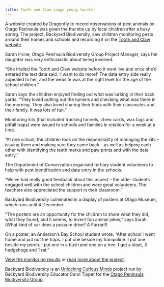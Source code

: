 ```yaml
---
title: Tooth and Claw snags young locals
---
```

 A website created by Dragonfly to record observations of pest animals on Otago Peninsula was given the thumbs up by local children after a busy spring. The project, Backyard Biodiversity, saw children monitoring pests around their homes and schools and recording it on the [Tooth and Claw website](https://toothandclaw.nz).

<!--more-->

Sarah Irvine, Otago Peninsula Biodiversity Group Project Manager, says her daughter was very enthusiastic about being involved.  

“She trialled the Tooth and Claw website before it went live and once she’d entered the test data said, ‘I want to do more!’ The data entry side really appealed to her, and the website was at the right level for the age of the school children.”

Sarah says the children enjoyed finding out what was lurking in their back yards. “They loved putting out the tunnels and checking what was there in the morning. They also loved sharing their finds with their classmates and their family. It was lots of fun.”

Monitoring kits (that included tracking tunnels, chew cards, wax tags and pitfall traps) were issued to schools and families in rotation for a week at a time.

“At one school, the children took on the responsibility of managing the kits – issuing them and making sure they came back – as well as helping each other with identifying the teeth marks and paw prints and with the data entry.”

The Department of Conservation organised tertiary student volunteers to help with pest identification and data entry in the schools.  

“We’ve had really good feedback about this aspect – the older students engaged well with the school children and were great volunteers. The teachers also appreciated the support in their classroom.”

Backyard Biodiversity culminated in a display of posters at Otago Museum, which runs until 4 December.

“The posters are an opportunity for the children to share what they did, what they found, and it seems, to invent fun animal jokes,” says Sarah. (What kind of car does a possum drive? A Furrari!)

On a poster, an Anderson’s Bay School student wrote, “After school I went home and put out the traps. I put one beside my trampoline. I put one beside my porch. I put one in a bush and one on a tree. I got a stoat, 3 hedgehogs and 1 rat.”

[View the monitoring results](https://toothandclaw.nz/tc/results/school/) or [read more about the project](https://www.dragonfly.co.nz/news/2016-05-20-ucm-pest-monitoring.html).

Backyard Biodiversity is an [Unlocking Curious Minds](http://www.curiousminds.nz/) project run by Backyard Biodiversity Educator Carol Tippet for the [Otago Peninsula Biodiversity Group](http://www.pestfreepeninsula.org.nz/).
